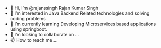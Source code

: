 - 👋 Hi, I’m @rajanssingh Rajan Kumar Singh
- 👀 I’m interested in Java Backend Related technologies and solving coding problems
- 🌱 I’m currently learning Developing Microservices based applications using springboot.
- 💞️ I’m looking to collaborate on ...
- 📫 How to reach me ...

<!---
rajanssingh/rajanssingh is a ✨ special ✨ repository because its `README.md` (this file) appears on your GitHub profile.
You can click the Preview link to take a look at your changes.
--->
